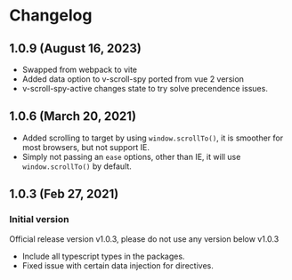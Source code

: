 # Changelog

## 1.0.9 (August 16, 2023)

- Swapped from webpack to vite
- Added data option to v-scroll-spy ported from vue 2 version
- v-scroll-spy-active changes state to try solve precendence issues.

## 1.0.6 (March 20, 2021)

- Added scrolling to target by using `window.scrollTo()`, it is smoother for most browsers, but not support IE.
- Simply not passing an `ease` options, other than IE, it will use `window.scrollTo()` by default.

## 1.0.3 (Feb 27, 2021)

### Initial version

Official release version v1.0.3, please do not use any version below v1.0.3

- Include all typescript types in the packages.
- Fixed issue with certain data injection for directives.
